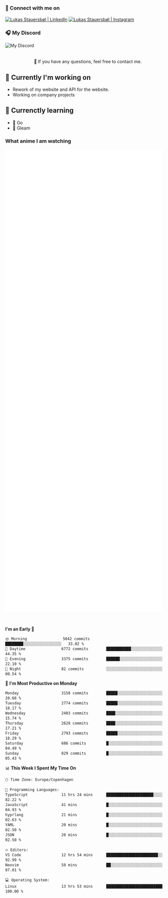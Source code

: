 ### 🔗 Connect with me on
<a href="https://www.instagram.com/lukas_stauersbol" target="_blank"><img align="center" src="https://raw.githubusercontent.com/stauersbol/stauersbol/main/images/instagram.svg" alt="Lukas Stauersbøl | LinkedIn" width="30px"/></a>
<a href="https://www.linkedin.com/in/lukas-stauersbol/" target="_blank"><img align="center" src="https://raw.githubusercontent.com/stauersbol/stauersbol/main/images/linkedin.svg" alt="Lukas Stauersbøl | Instagram" width="30px"/></a>

<p align="center">
 <h3>🎧 My Discord</h3>
 <img align="left" height="55px" src="https://discord.c99.nl/widget/theme-2/147806323323568128.png" alt="My Discord" />
</p>

<br/>
<br/>
<br/>
💬 If you have any questions, feel free to contact me.

## 🔭 Currently I'm working on
- Rework of my website and API for the website.
- Working on company projects
 
## 🌱 Currenctly learning
- 💙 Go
- 💜 Gleam

### What anime I am watching
<a href="https://anilist.co/user/slashiy/" align="center"><img align="center" width="500px" src="metrics.plugin.personal.anilist.svg" /></a>

<br/>

<!--START_SECTION:waka-->
**I'm an Early 🐤** 

```text
🌞 Morning                5042 commits        ████████░░░░░░░░░░░░░░░░░   33.02 % 
🌆 Daytime                6772 commits        ███████████░░░░░░░░░░░░░░   44.35 % 
🌃 Evening                3375 commits        ██████░░░░░░░░░░░░░░░░░░░   22.10 % 
🌙 Night                  82 commits          ░░░░░░░░░░░░░░░░░░░░░░░░░   00.54 % 
```
📅 **I'm Most Productive on Monday** 

```text
Monday                   3158 commits        █████░░░░░░░░░░░░░░░░░░░░   20.68 % 
Tuesday                  2774 commits        █████░░░░░░░░░░░░░░░░░░░░   18.17 % 
Wednesday                2403 commits        ████░░░░░░░░░░░░░░░░░░░░░   15.74 % 
Thursday                 2628 commits        ████░░░░░░░░░░░░░░░░░░░░░   17.21 % 
Friday                   2793 commits        █████░░░░░░░░░░░░░░░░░░░░   18.29 % 
Saturday                 686 commits         █░░░░░░░░░░░░░░░░░░░░░░░░   04.49 % 
Sunday                   829 commits         █░░░░░░░░░░░░░░░░░░░░░░░░   05.43 % 
```


📊 **This Week I Spent My Time On** 

```text
🕑︎ Time Zone: Europe/Copenhagen

💬 Programming Languages: 
TypeScript               11 hrs 24 mins      █████████████████████░░░░   82.22 % 
JavaScript               41 mins             █░░░░░░░░░░░░░░░░░░░░░░░░   04.93 % 
hyprlang                 21 mins             █░░░░░░░░░░░░░░░░░░░░░░░░   02.63 % 
YAML                     20 mins             █░░░░░░░░░░░░░░░░░░░░░░░░   02.50 % 
JSON                     20 mins             █░░░░░░░░░░░░░░░░░░░░░░░░   02.50 % 

🔥 Editors: 
VS Code                  12 hrs 54 mins      ███████████████████████░░   92.99 % 
Neovim                   58 mins             ██░░░░░░░░░░░░░░░░░░░░░░░   07.01 % 

💻 Operating System: 
Linux                    13 hrs 53 mins      █████████████████████████   100.00 % 
```


<!--END_SECTION:waka-->

